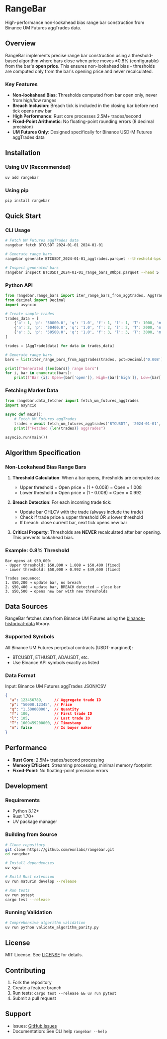 # RangeBar

High-performance non-lookahead bias range bar construction from Binance UM Futures aggTrades data.

## Overview

RangeBar implements precise range bar construction using a threshold-based algorithm where bars close when price moves ±0.8% (configurable) from the bar's **open price**. This ensures non-lookahead bias - thresholds are computed only from the bar's opening price and never recalculated.

### Key Features

- **Non-lookahead Bias**: Thresholds computed from bar open only, never from high/low ranges
- **Breach Inclusion**: Breach tick is included in the closing bar before next tick opens new bar
- **High Performance**: Rust core processes 2.5M+ trades/second
- **Fixed-Point Arithmetic**: No floating-point rounding errors (8 decimal precision)
- **UM Futures Only**: Designed specifically for Binance USD-M Futures aggTrades data

## Installation

### Using UV (Recommended)

```bash
uv add rangebar
```

### Using pip

```bash
pip install rangebar
```

## Quick Start

### CLI Usage

```bash
# Fetch UM Futures aggTrades data
rangebar fetch BTCUSDT 2024-01-01 2024-01-01

# Generate range bars 
rangebar generate BTCUSDT_2024-01-01_aggtrades.parquet --threshold-bps 8000

# Inspect generated bars
rangebar inspect BTCUSDT_2024-01-01_range_bars_80bps.parquet --head 5
```

### Python API

```python
from rangebar.range_bars import iter_range_bars_from_aggtrades, AggTrade
from decimal import Decimal
import asyncio

# Create sample trades
trades_data = [
    {'a': 1, 'p': '50000.0', 'q': '1.0', 'f': 1, 'l': 1, 'T': 1000, 'm': False},
    {'a': 2, 'p': '50400.0', 'q': '1.0', 'f': 2, 'l': 2, 'T': 2000, 'm': False},  # +0.8% breach
    {'a': 3, 'p': '50500.0', 'q': '1.0', 'f': 3, 'l': 3, 'T': 3000, 'm': False},  # New bar
]

trades = [AggTrade(data) for data in trades_data]

# Generate range bars
bars = list(iter_range_bars_from_aggtrades(trades, pct=Decimal('0.008')))

print(f"Generated {len(bars)} range bars")
for i, bar in enumerate(bars):
    print(f"Bar {i}: Open={bar['open']}, High={bar['high']}, Low={bar['low']}, Close={bar['close']}")
```

### Fetching Market Data

```python
from rangebar.data_fetcher import fetch_um_futures_aggtrades
import asyncio

async def main():
    # Fetch UM Futures aggTrades
    trades = await fetch_um_futures_aggtrades('BTCUSDT', '2024-01-01', '2024-01-01')
    print(f"Fetched {len(trades)} aggTrades")

asyncio.run(main())
```

## Algorithm Specification

### Non-Lookahead Bias Range Bars

1. **Threshold Calculation**: When a bar opens, thresholds are computed as:
   - Upper threshold = Open price × (1 + 0.008) = Open × 1.008
   - Lower threshold = Open price × (1 - 0.008) = Open × 0.992

2. **Breach Detection**: For each incoming trade tick:
   - Update bar OHLCV with the trade (always include the trade)
   - Check if trade price ≥ upper threshold OR ≤ lower threshold
   - If breach: close current bar, next tick opens new bar

3. **Critical Property**: Thresholds are **NEVER** recalculated after bar opening. This prevents lookahead bias.

### Example: 0.8% Threshold

```
Bar opens at $50,000:
- Upper threshold: $50,000 × 1.008 = $50,400 (fixed)
- Lower threshold: $50,000 × 0.992 = $49,600 (fixed)

Trades sequence:
1. $50,200 → update bar, no breach
2. $50,400 → update bar, BREACH detected → close bar
3. $50,500 → opens new bar with new thresholds
```

## Data Sources

RangeBar fetches data from Binance UM Futures using the [binance-historical-data](https://github.com/stas-prokopiev/binance_historical_data) library.

### Supported Symbols

All Binance UM Futures perpetual contracts (USDT-margined):
- BTCUSDT, ETHUSDT, ADAUSDT, etc.
- Use Binance API symbols exactly as listed

### Data Format

Input: Binance UM Futures aggTrades JSON/CSV
```json
{
  "a": 123456789,     // Aggregate trade ID
  "p": "50000.12345", // Price
  "q": "1.50000000",  // Quantity
  "f": 100,           // First trade ID
  "l": 105,           // Last trade ID  
  "T": 1609459200000, // Timestamp
  "m": false          // Is buyer maker
}
```

## Performance

- **Rust Core**: 2.5M+ trades/second processing
- **Memory Efficient**: Streaming processing, minimal memory footprint
- **Fixed-Point**: No floating-point precision errors

## Development

### Requirements

- Python 3.12+
- Rust 1.70+
- UV package manager

### Building from Source

```bash
# Clone repository
git clone https://github.com/eonlabs/rangebar.git
cd rangebar

# Install dependencies
uv sync

# Build Rust extension
uv run maturin develop --release

# Run tests
uv run pytest
cargo test --release
```

### Running Validation

```bash
# Comprehensive algorithm validation
uv run python validate_algorithm_parity.py
```

## License

MIT License. See [LICENSE](LICENSE) for details.

## Contributing

1. Fork the repository
2. Create a feature branch
3. Run tests: `cargo test --release && uv run pytest`
4. Submit a pull request

## Support

- Issues: [GitHub Issues](https://github.com/eonlabs/rangebar/issues)
- Documentation: See CLI help `rangebar --help`